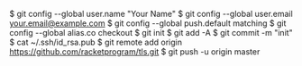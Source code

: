 $ git config --global user.name "Your Name"
$ git config --global user.email your.email@example.com
$ git config --global push.default matching
$ git config --global alias.co checkout
$ git init
$ git add -A
$ git commit -m "init"
$ cat ~/.ssh/id_rsa.pub
$ git remote add origin https://github.com/racketprogram/tls.git
$ git push -u origin master